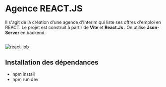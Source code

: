 # Agence REACT.JS

Il s'agit de la création d'une agence d'Interim qui liste ses offres d'emploi en REACT.
Le projet est construit à partir de <strong> Vite </strong> et <strong> React.Js </strong>. On utilise <strong> Json-Server </strong> en backend.

##
![react-job](https://github.com/Soulman2131/reactjob/assets/109850920/14ee5025-5165-4d55-875c-83ae48025392)


## Installation des dépendances
- npm install
- npm run dev


